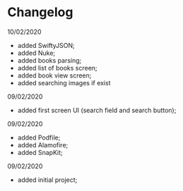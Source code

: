 # Changelog

10/02/2020 
- added SwiftyJSON;
- added Nuke;
- added books parsing;
- added list of books screen;
- added book view screen;
- added searching images if exist

09/02/2020
- added first screen UI (search field and search button);

09/02/2020

- added Podfile;
- added Alamofire;
- added SnapKit;

09/02/2020
- added initial project;